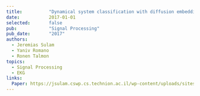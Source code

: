 ```yaml
---
title:          "Dynamical system classification with diffusion embedding for ECG-based person identification"
date:           2017-01-01
selected:       false
pub:            "Signal Processing"
pub_date:       "2017"
authors:
  - Jeremias Sulam
  - Yaniv Romano
  - Ronen Talmon
topics:
  - Signal Processing
  - EKG
links:
  Paper: https://jsulam.cswp.cs.technion.ac.il/wp-content/uploads/sites/27/2016/08/FinalCopy.pdf
---
```

